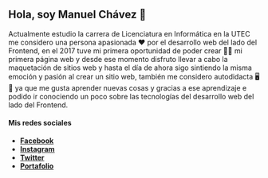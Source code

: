## Hola, soy Manuel Chávez 👋

Actualmente estudio la carrera de Licenciatura en Informática en la UTEC me considero una persona apasionada ❤️ por el desarrollo web del lado del Frontend, en el 2017 tuve mi primera oportunidad de poder crear 👨‍💻 mi primera página web y desde ese momento disfruto llevar a cabo la maquetación de sitios web y hasta el día de ahora sigo sintiendo la misma emoción y pasión al crear un sitio web, también me considero autodidacta 🖥📘 ya que me gusta aprender nuevas cosas y gracias a ese aprendizaje e podido ir conociendo un poco sobre las tecnologías del desarrollo web del lado del Frontend.

#### Mis redes sociales
* **[Facebook](https://www.facebook.com/mmedinasv)**
* **[Instagram](https://www.instagram.com/mmedinasv__/)**
* **[Twitter](https://twitter.com/mmedinasv)**
* **[Portafolio](http://portafolio-manuelchavez.ga/)**
